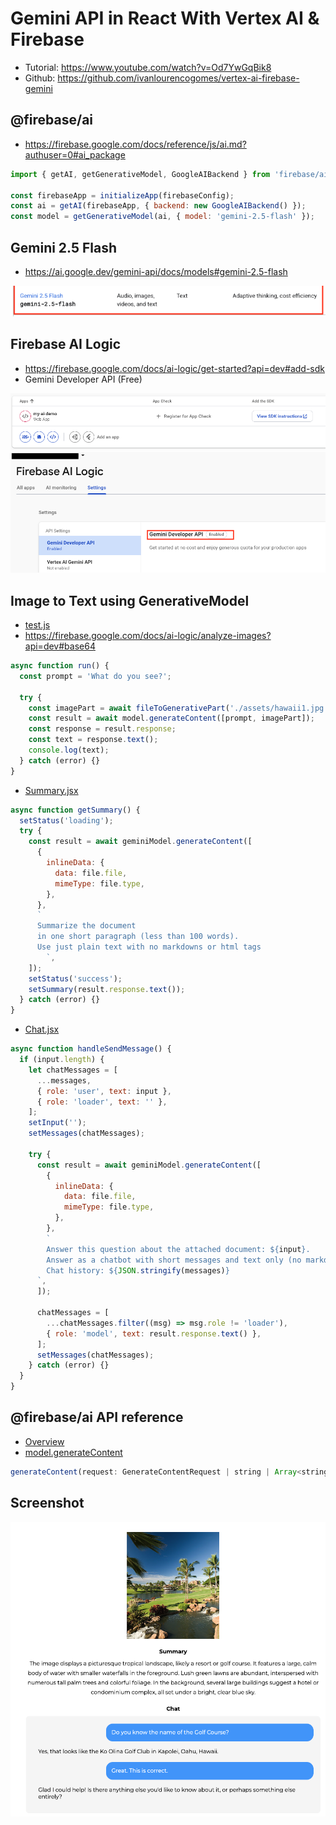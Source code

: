 # Gemini API in React With Vertex AI & Firebase

- Tutorial: https://www.youtube.com/watch?v=Od7YwGqBik8
- Github: https://github.com/ivanlourencogomes/vertex-ai-firebase-gemini

## @firebase/ai

- https://firebase.google.com/docs/reference/js/ai.md?authuser=0#ai_package

```js
import { getAI, getGenerativeModel, GoogleAIBackend } from 'firebase/ai';

const firebaseApp = initializeApp(firebaseConfig);
const ai = getAI(firebaseApp, { backend: new GoogleAIBackend() });
const model = getGenerativeModel(ai, { model: 'gemini-2.5-flash' });
```

## Gemini 2.5 Flash

- https://ai.google.dev/gemini-api/docs/models#gemini-2.5-flash

![](./src/assets/Gemini-2.5-Flash.png)

## Firebase AI Logic

- https://firebase.google.com/docs/ai-logic/get-started?api=dev#add-sdk
- Gemini Developer API (Free)

![](./src/assets/Firebase-ai-logic.png)
![](./src/assets/Firebase-ai-logic-settings.png)

## Image to Text using GenerativeModel

- [test.js](./src/test.js)
- https://firebase.google.com/docs/ai-logic/analyze-images?api=dev#base64

```js
async function run() {
  const prompt = 'What do you see?';

  try {
    const imagePart = await fileToGenerativePart('./assets/hawaii1.jpg');
    const result = await model.generateContent([prompt, imagePart]);
    const response = result.response;
    const text = response.text();
    console.log(text);
  } catch (error) {}
}
```

- [Summary.jsx](./src/components/Summary.jsx)

```js
async function getSummary() {
  setStatus('loading');
  try {
    const result = await geminiModel.generateContent([
      {
        inlineData: {
          data: file.file,
          mimeType: file.type,
        },
      },
      `
      Summarize the document
      in one short paragraph (less than 100 words).
      Use just plain text with no markdowns or html tags
        `,
    ]);
    setStatus('success');
    setSummary(result.response.text());
  } catch (error) {}
}
```

- [Chat.jsx](./src/components/Chat.jsx)

```js
async function handleSendMessage() {
  if (input.length) {
    let chatMessages = [
      ...messages,
      { role: 'user', text: input },
      { role: 'loader', text: '' },
    ];
    setInput('');
    setMessages(chatMessages);

    try {
      const result = await geminiModel.generateContent([
        {
          inlineData: {
            data: file.file,
            mimeType: file.type,
          },
        },
        `
        Answer this question about the attached document: ${input}.
        Answer as a chatbot with short messages and text only (no markdowns, tags or symbols)
        Chat history: ${JSON.stringify(messages)}
      `,
      ]);

      chatMessages = [
        ...chatMessages.filter((msg) => msg.role != 'loader'),
        { role: 'model', text: result.response.text() },
      ];
      setMessages(chatMessages);
    } catch (error) {}
  }
}
```

## @firebase/ai API reference

- [Overview](https://firebase.google.com/docs/reference/js/ai?authuser=0)
- [model.generateContent](https://firebase.google.com/docs/reference/js/ai.generativemodel.md?authuser=0#generativemodelgeneratecontent)

```js
generateContent(request: GenerateContentRequest | string | Array<string | Part>): Promise<GenerateContentResult>;
```

## Screenshot

![](./src/assets/screen.png)
